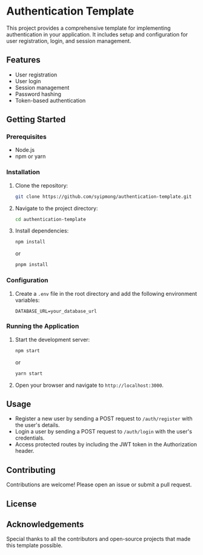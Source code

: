 # Authentication Template

This project provides a comprehensive template for implementing authentication in your application. It includes setup and configuration for user registration, login, and session management.

## Features

- User registration
- User login
- Session management
- Password hashing
- Token-based authentication

## Getting Started

### Prerequisites

- Node.js
- npm or yarn

### Installation

1. Clone the repository:

    ```bash
    git clone https://github.com/syipmong/authentication-template.git
    ```

2. Navigate to the project directory:

    ```bash
    cd authentication-template
    ```

3. Install dependencies:

    ```bash
    npm install
    ```

    or

    ```bash
    pnpm install
    ```

### Configuration

1. Create a `.env` file in the root directory and add the following environment variables:

    ```env
    DATABASE_URL=your_database_url
    ```

### Running the Application

1. Start the development server:

    ```bash
    npm start
    ```

    or

    ```bash
    yarn start
    ```

2. Open your browser and navigate to `http://localhost:3000`.

## Usage

- Register a new user by sending a POST request to `/auth/register` with the user's details.
- Login a user by sending a POST request to `/auth/login` with the user's credentials.
- Access protected routes by including the JWT token in the Authorization header.

## Contributing

Contributions are welcome! Please open an issue or submit a pull request.

## License

<!-- This project is licensed under the MIT License. See the [LICENSE](LICENSE) file for details. -->

## Acknowledgements

Special thanks to all the contributors and open-source projects that made this template possible.
